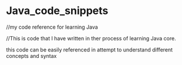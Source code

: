 # Java_code_snippets
//my code reference for learning Java 


//This is code that I have written in ther process of learning Java core. 

this code can be easily referenced in attempt to understand different concepts and syntax
